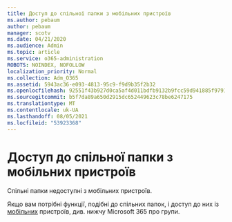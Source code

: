 ```yaml
---
title: Доступ до спільної папки з мобільних пристроїв
ms.author: pebaum
author: pebaum
manager: scotv
ms.date: 04/21/2020
ms.audience: Admin
ms.topic: article
ms.service: o365-administration
ROBOTS: NOINDEX, NOFOLLOW
localization_priority: Normal
ms.collection: Adm_O365
ms.assetid: 5943ac36-e093-4813-95c9-f9d9b35f2b32
ms.openlocfilehash: 92551f43b927d0ca5af4d011bdfb9132b9fcc59d941885f9791ac23c1d69e498
ms.sourcegitcommit: b5f7da89a650d2915dc652449623c78be6247175
ms.translationtype: MT
ms.contentlocale: uk-UA
ms.lasthandoff: 08/05/2021
ms.locfileid: "53923368"
---
```

# <a name="public-folder-access-from-mobile-devices"></a>Доступ до спільної папки з мобільних пристроїв

Спільні папки недоступні з мобільних пристроїв.
  
Якщо вам потрібні функції, подібні до спільних папок, і доступ до них із [мобільних](https://support.office.com/article/learn-about-office-365-groups-b565caa1-5c40-40ef-9915-60fdb2d97fa2) пристроїв, див. нижчу Microsoft 365 про групи.
  